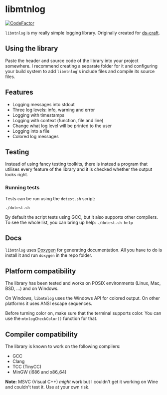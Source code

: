 # libmtnlog

[![CodeFactor](https://www.codefactor.io/repository/github/iammoltony/libmtnlog/badge)](https://www.codefactor.io/repository/github/iammoltony/libmtnlog)

`libmtnlog` is my really simple logging library. Originally created for [ds-craft](https://github.com/IAmMoltony/ds-craft).

## Using the library

Paste the header and source code of the library into your project somewhere. I recommend creating a separate folder for it and configuring your build system to add `libmtnlog`'s include files and compile its source files.

## Features

- Logging messages into stdout
- Three log levels: info, warning and error
- Logging with timestamps
- Logging with context (function, file and line)
- Change what log level will be printed to the user
- Logging into a file
- Colored log messages

## Testing

Instead of using fancy testing toolkits, there is instead a program that utilises every feature of the library
and it is checked whether the output looks right.

### Running tests

Tests can be run using the `dotest.sh` script:

`./dotest.sh`

By default the script tests using GCC, but it also supports other compilers. To see the whole list, you can bring up
help: `./dotest.sh help`

## Docs

`libmtnlog` uses [Doxygen](https://doxygen.nl) for generating documentation. All you have to do is install it and run `doxygen` in the repo
folder.

## Platform compatibility

The library has been tested and works on POSIX environments (Linux, Mac, BSD, ...) and on Windows.

On Windows, `libmtnlog` uses the Windows API for colored output. On other platforms it uses ANSI escape sequences.

Before turning color on, make sure that the terminal supports color. You can use the `mtnlogCheckColor()` function for that.

## Compiler compatibility

The library is known to work on the following compilers:

- GCC
- Clang
- TCC (TinyCC)
- MinGW (i686 and x86_64)

**Note:** MSVC (Visual C++) *might* work but I couldn't get it working on Wine and couldn't test it. Use at your own risk.
